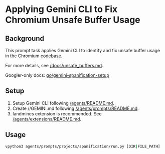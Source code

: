 # Applying Gemini CLI to Fix Chromium Unsafe Buffer Usage

## Background

This prompt task applies Gemini CLI to identify and fix unsafe buffer usage in
the Chromium codebase.

For more details, see [/docs/unsafe_buffers.md](/docs/unsafe_buffers.md).

Googler-only docs:
[go/gemini-spanification-setup](http://go/gemini-spanification-setup)

## Setup

1. Setup Gemini CLI following [/agents/README.md](/agents/README.md).
2. Create //GEMINI.md following
   [/agents/prompts/README.md](/agents/prompts/README.md).
3. landmines extension is recommended. See
   [/agents/extensions/README.md](/agents/extensions/README.md).

## Usage

```bash
vpython3 agents/prompts/projects/spanification/run.py [DIR|FILE_PATH]
```
